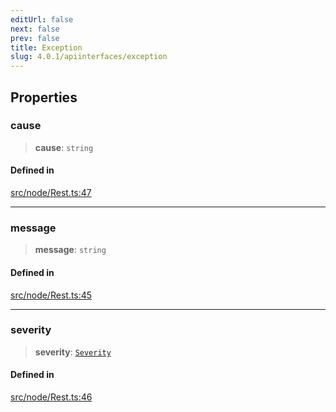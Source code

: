 ```yaml
---
editUrl: false
next: false
prev: false
title: Exception
slug: 4.0.1/apiinterfaces/exception
---
```


## Properties

### cause

> **cause**: `string`

#### Defined in

[src/node/Rest.ts:47](https://github.com/shipgirlproject/shoukaku/blob/396aa531096eda327ade0f473f9807576e9ae9df/src/node/Rest.ts#L47)

***

### message

> **message**: `string`

#### Defined in

[src/node/Rest.ts:45](https://github.com/shipgirlproject/shoukaku/blob/396aa531096eda327ade0f473f9807576e9ae9df/src/node/Rest.ts#L45)

***

### severity

> **severity**: [`Severity`](/4.0.1/api/type-aliases/severity/)

#### Defined in

[src/node/Rest.ts:46](https://github.com/shipgirlproject/shoukaku/blob/396aa531096eda327ade0f473f9807576e9ae9df/src/node/Rest.ts#L46)
